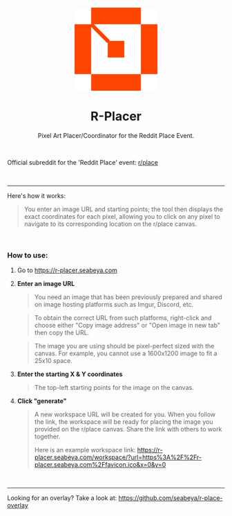 <p align="center">
  <img src="./public/icons/icon-192x192.png" height="192">
</p>

<h1 align="center">R-Placer</h1>

<p align="center">
  Pixel Art Placer/Coordinator for the Reddit Place Event.
</p>

<br>

Official subreddit for the 'Reddit Place' event: [r/place](https://www.reddit.com/r/place/ 'r/place')

<br>

<hr>

Here's how it works:

> You enter an image URL and starting points; the tool then displays the exact coordinates for each pixel, allowing you to click on any pixel to navigate to its corresponding location on the r/place canvas.

<br>

### How to use:

1. Go to https://r-placer.seabeya.com
2. **Enter an image URL**

   > You need an image that has been previously prepared and shared on image hosting platforms such as Imgur, Discord, etc.

   > To obtain the correct URL from such platforms, right-click and choose either "Copy image address" or "Open image in new tab" then copy the URL.

   > The image you are using should be pixel-perfect sized with the canvas. For example, you cannot use a 1600x1200 image to fit a 25x10 space.

3. **Enter the starting X & Y coordinates**
   > The top-left starting points for the image on the canvas.
4. **Click "generate"**
   > A new workspace URL will be created for you. When you follow the link, the workspace will be ready for placing the image you provided on the r/place canvas. Share the link with others to work together.
   >
   > Here is an example workspace link: https://r-placer.seabeya.com/workspace/?url=https%3A%2F%2Fr-placer.seabeya.com%2Ffavicon.ico&x=0&y=0

<br>

<hr>

Looking for an overlay? Take a look at: https://github.com/seabeya/r-place-overlay

<br>
